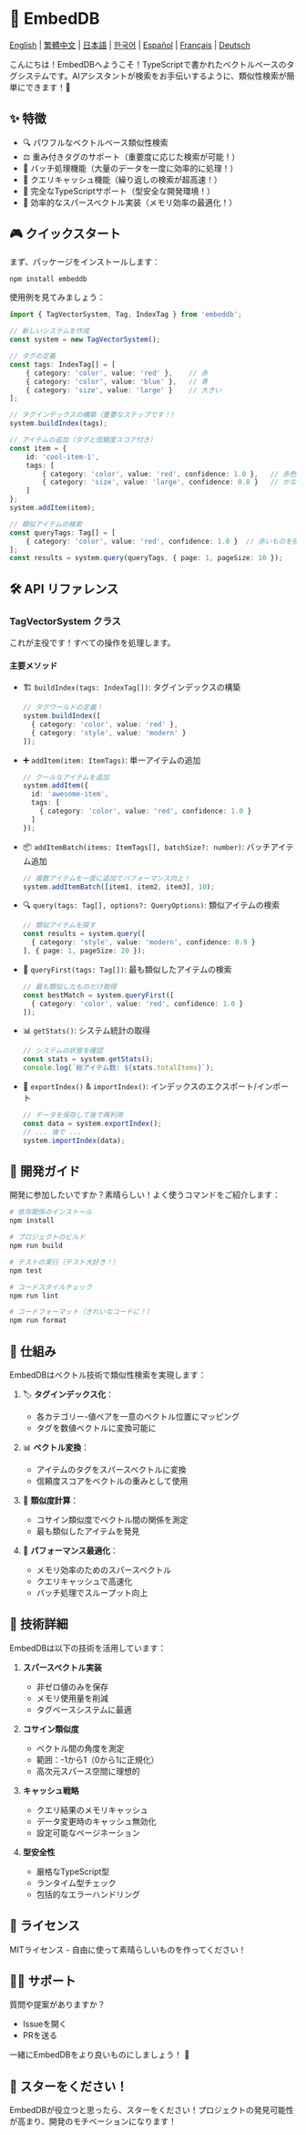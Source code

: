 # 🚀 EmbedDB

[English](README.md) | [繁體中文](README.zh-TW.md) | [日本語](README.ja.md) | [한국어](README.ko.md) | [Español](README.es.md) | [Français](README.fr.md) | [Deutsch](README.de.md)

こんにちは！EmbedDBへようこそ！TypeScriptで書かれたベクトルベースのタグシステムです。AIアシスタントが検索をお手伝いするように、類似性検索が簡単にできます！🎯

## ✨ 特徴

- 🔍 パワフルなベクトルベース類似性検索
- ⚖️ 重み付きタグのサポート（重要度に応じた検索が可能！）
- 🚄 バッチ処理機能（大量のデータを一度に効率的に処理！）
- 💾 クエリキャッシュ機能（繰り返しの検索が超高速！）
- 📝 完全なTypeScriptサポート（型安全な開発環境！）
- 🎯 効率的なスパースベクトル実装（メモリ効率の最適化！）

## 🎮 クイックスタート

まず、パッケージをインストールします：
```bash
npm install embeddb
```

使用例を見てみましょう：

```typescript
import { TagVectorSystem, Tag, IndexTag } from 'embeddb';

// 新しいシステムを作成
const system = new TagVectorSystem();

// タグの定義
const tags: IndexTag[] = [
    { category: 'color', value: 'red' },    // 赤
    { category: 'color', value: 'blue' },   // 青
    { category: 'size', value: 'large' }    // 大きい
];

// タグインデックスの構築（重要なステップです！）
system.buildIndex(tags);

// アイテムの追加（タグと信頼度スコア付き）
const item = {
    id: 'cool-item-1',
    tags: [
        { category: 'color', value: 'red', confidence: 1.0 },   // 赤色確実！
        { category: 'size', value: 'large', confidence: 0.8 }   // かなり大きい
    ]
};
system.addItem(item);

// 類似アイテムの検索
const queryTags: Tag[] = [
    { category: 'color', value: 'red', confidence: 1.0 }  // 赤いものを探す
];
const results = system.query(queryTags, { page: 1, pageSize: 10 });
```

## 🛠 API リファレンス

### TagVectorSystem クラス

これが主役です！すべての操作を処理します。

#### 主要メソッド

- 🏗 `buildIndex(tags: IndexTag[])`: タグインデックスの構築
  ```typescript
  // タグワールドの定義！
  system.buildIndex([
    { category: 'color', value: 'red' },
    { category: 'style', value: 'modern' }
  ]);
  ```

- ➕ `addItem(item: ItemTags)`: 単一アイテムの追加
  ```typescript
  // クールなアイテムを追加
  system.addItem({
    id: 'awesome-item',
    tags: [
      { category: 'color', value: 'red', confidence: 1.0 }
    ]
  });
  ```

- 📦 `addItemBatch(items: ItemTags[], batchSize?: number)`: バッチアイテム追加
  ```typescript
  // 複数アイテムを一度に追加でパフォーマンス向上！
  system.addItemBatch([item1, item2, item3], 10);
  ```

- 🔍 `query(tags: Tag[], options?: QueryOptions)`: 類似アイテムの検索
  ```typescript
  // 類似アイテムを探す
  const results = system.query([
    { category: 'style', value: 'modern', confidence: 0.9 }
  ], { page: 1, pageSize: 20 });
  ```

- 🎯 `queryFirst(tags: Tag[])`: 最も類似したアイテムの検索
  ```typescript
  // 最も類似したものだけ取得
  const bestMatch = system.queryFirst([
    { category: 'color', value: 'red', confidence: 1.0 }
  ]);
  ```

- 📊 `getStats()`: システム統計の取得
  ```typescript
  // システムの状態を確認
  const stats = system.getStats();
  console.log(`総アイテム数: ${stats.totalItems}`);
  ```

- 🔄 `exportIndex()` & `importIndex()`: インデックスのエクスポート/インポート
  ```typescript
  // データを保存して後で再利用
  const data = system.exportIndex();
  // ... 後で ...
  system.importIndex(data);
  ```

## 🔧 開発ガイド

開発に参加したいですか？素晴らしい！よく使うコマンドをご紹介します：

```bash
# 依存関係のインストール
npm install

# プロジェクトのビルド
npm run build

# テストの実行（テスト大好き！）
npm test

# コードスタイルチェック
npm run lint

# コードフォーマット（きれいなコードに！）
npm run format
```

## 🤔 仕組み

EmbedDBはベクトル技術で類似性検索を実現します：

1. 🏷 **タグインデックス化**：
   - 各カテゴリー-値ペアを一意のベクトル位置にマッピング
   - タグを数値ベクトルに変換可能に

2. 📊 **ベクトル変換**：
   - アイテムのタグをスパースベクトルに変換
   - 信頼度スコアをベクトルの重みとして使用

3. 🎯 **類似度計算**：
   - コサイン類似度でベクトル間の関係を測定
   - 最も類似したアイテムを発見

4. 🚀 **パフォーマンス最適化**：
   - メモリ効率のためのスパースベクトル
   - クエリキャッシュで高速化
   - バッチ処理でスループット向上

## 🧪 技術詳細

EmbedDBは以下の技術を活用しています：

1. **スパースベクトル実装**
   - 非ゼロ値のみを保存
   - メモリ使用量を削減
   - タグベースシステムに最適

2. **コサイン類似度**
   - ベクトル間の角度を測定
   - 範囲：-1から1（0から1に正規化）
   - 高次元スパース空間に理想的

3. **キャッシュ戦略**
   - クエリ結果のメモリキャッシュ
   - データ変更時のキャッシュ無効化
   - 設定可能なページネーション

4. **型安全性**
   - 厳格なTypeScript型
   - ランタイム型チェック
   - 包括的なエラーハンドリング

## 📝 ライセンス

MITライセンス - 自由に使って素晴らしいものを作ってください！

## 🙋‍♂️ サポート

質問や提案がありますか？
- Issueを開く
- PRを送る

一緒にEmbedDBをより良いものにしましょう！ 🌟

## 🌟 スターをください！

EmbedDBが役立つと思ったら、スターをください！プロジェクトの発見可能性が高まり、開発のモチベーションになります！
